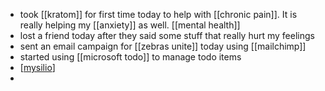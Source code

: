 - took [[kratom]] for first time today to help with [[chronic pain]]. It is really helping my [[anxiety]] as well. [[mental health]]
- lost a friend today after they said some stuff that really hurt my feelings
- sent an email campaign for [[zebras unite]] today using [[mailchimp]]
- started using [[microsoft todo]] to manage todo items
- [[mysilio]]
-

[//begin]: # "Autogenerated link references for markdown compatibility"
[mysilio]: ../pages/mysilio.md "mysilio"
[//end]: # "Autogenerated link references"

